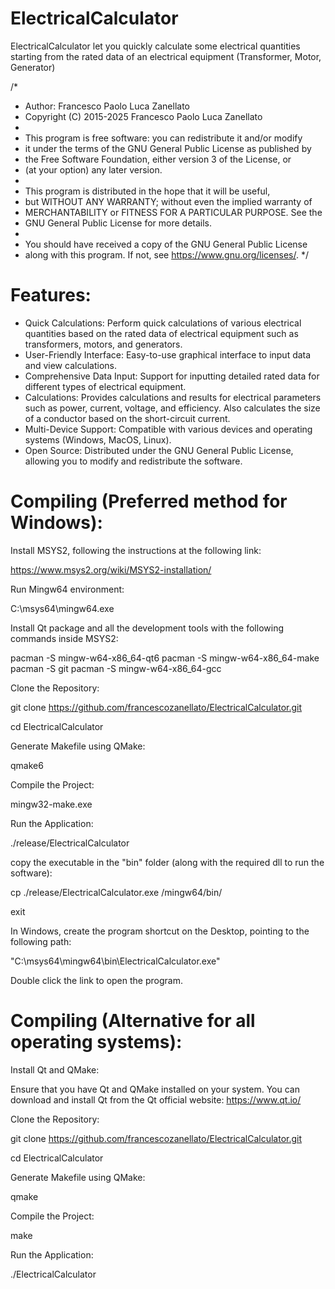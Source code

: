 # ElectricalCalculator
ElectricalCalculator let you quickly calculate some electrical quantities starting from the rated data of an electrical equipment (Transformer, Motor, Generator)

/*
 * Author: Francesco Paolo Luca Zanellato
 * Copyright (C) 2015-2025 Francesco Paolo Luca Zanellato
 *
 * This program is free software: you can redistribute it and/or modify
 * it under the terms of the GNU General Public License as published by
 * the Free Software Foundation, either version 3 of the License, or
 * (at your option) any later version.
 *
 * This program is distributed in the hope that it will be useful,
 * but WITHOUT ANY WARRANTY; without even the implied warranty of
 * MERCHANTABILITY or FITNESS FOR A PARTICULAR PURPOSE. See the
 * GNU General Public License for more details.
 *
 * You should have received a copy of the GNU General Public License
 * along with this program. If not, see <https://www.gnu.org/licenses/>.
 */

# Features:

 * Quick Calculations: Perform quick calculations of various electrical quantities based on the rated data of electrical equipment such as transformers, motors, and generators.
 * User-Friendly Interface: Easy-to-use graphical interface to input data and view calculations.
 * Comprehensive Data Input: Support for inputting detailed rated data for different types of electrical equipment.
 * Calculations: Provides calculations and results for electrical parameters such as power, current, voltage, and efficiency. Also calculates the size of a conductor based on the short-circuit current.
 * Multi-Device Support: Compatible with various devices and operating systems (Windows, MacOS, Linux).
 * Open Source: Distributed under the GNU General Public License, allowing you to modify and redistribute the software.

# Compiling (Preferred method for Windows):

Install MSYS2, following the instructions at the following link:

https://www.msys2.org/wiki/MSYS2-installation/

Run Mingw64 environment:

C:\msys64\mingw64.exe

Install Qt package and all the development tools with the following commands inside MSYS2:

pacman -S mingw-w64-x86_64-qt6
pacman -S mingw-w64-x86_64-make
pacman -S git
pacman -S mingw-w64-x86_64-gcc

Clone the Repository:

git clone https://github.com/francescozanellato/ElectricalCalculator.git

cd ElectricalCalculator

Generate Makefile using QMake:

qmake6

Compile the Project:

mingw32-make.exe

Run the Application:

./release/ElectricalCalculator

copy the executable in the "bin" folder (along with the required dll to run the software):

cp ./release/ElectricalCalculator.exe /mingw64/bin/

exit


In Windows, create the program shortcut on the Desktop, pointing to the following path:

"C:\msys64\mingw64\bin\ElectricalCalculator.exe"

Double click the link to open the program.



# Compiling (Alternative for all operating systems):

Install Qt and QMake:

Ensure that you have Qt and QMake installed on your system. You can download and install Qt from the Qt official website:
https://www.qt.io/

Clone the Repository:

git clone https://github.com/francescozanellato/ElectricalCalculator.git

cd ElectricalCalculator

Generate Makefile using QMake:

qmake

Compile the Project:

make

Run the Application:

./ElectricalCalculator
